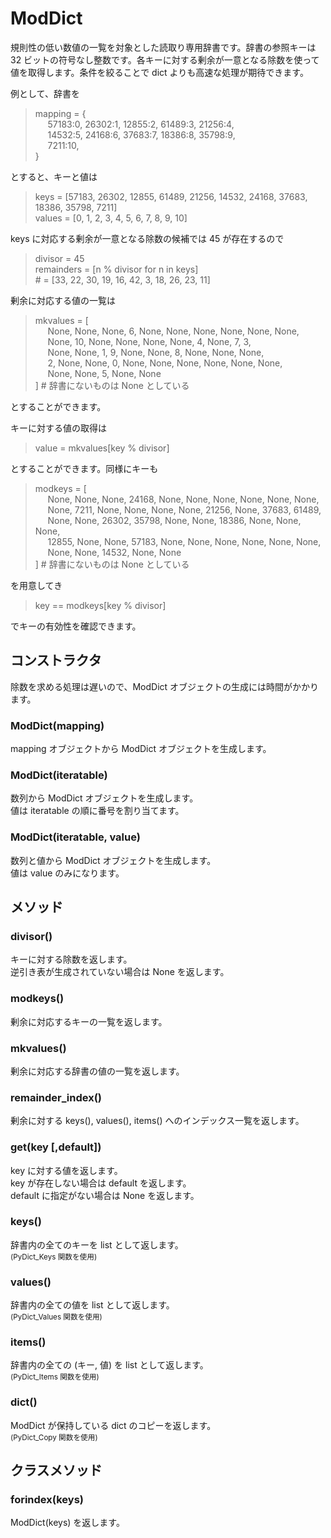 # ModDict

規則性の低い数値の一覧を対象とした読取り専用辞書です。辞書の参照キーは 32 ビットの符号なし整数です。各キーに対する剰余が一意となる除数を使って値を取得します。条件を絞ることで dict よりも高速な処理が期待できます。

例として、辞書を

> mapping = {<br>
> &nbsp;&nbsp;&nbsp;&nbsp; 57183:0, 26302:1, 12855:2, 61489:3, 21256:4,<br/>
> &nbsp;&nbsp;&nbsp;&nbsp; 14532:5, 24168:6, 37683:7, 18386:8, 35798:9,<br/>
> &nbsp;&nbsp;&nbsp;&nbsp; 7211:10,<br/>
> }

とすると、キーと値は

> keys = [57183, 26302, 12855, 61489, 21256, 14532, 24168, 37683, 18386, 35798, 7211]<br/>
> values = [0, 1, 2, 3, 4, 5, 6, 7, 8, 9, 10]

keys に対応する剰余が一意となる除数の候補では 45 が存在するので

> divisor = 45<br/>
> remainders = [n % divisor for n in keys]<br/>
> \# = [33, 22, 30, 19, 16, 42, 3, 18, 26, 23, 11]<br/>

剰余に対応する値の一覧は

> mkvalues = [<br/>
> &nbsp;&nbsp;&nbsp;&nbsp; None, None, None, 6, None, None, None, None, None, None,<br/>
> &nbsp;&nbsp;&nbsp;&nbsp; None, 10, None, None, None, None, 4, None, 7, 3,<br/>
> &nbsp;&nbsp;&nbsp;&nbsp; None, None, 1, 9, None, None, 8, None, None, None,<br/>
> &nbsp;&nbsp;&nbsp;&nbsp; 2, None, None, 0, None, None, None, None, None, None,<br/>
> &nbsp;&nbsp;&nbsp;&nbsp; None, None,  5, None, None<br/>
> ] # 辞書にないものは None としている

とすることができます。

キーに対する値の取得は

> value = mkvalues[key % divisor]

とすることができます。同様にキーも

> modkeys = [<br/>
> &nbsp;&nbsp;&nbsp;&nbsp; None, None, None, 24168, None, None, None, None, None, None,<br/>
> &nbsp;&nbsp;&nbsp;&nbsp; None, 7211, None, None, None, None, 21256, None, 37683, 61489,<br/>
> &nbsp;&nbsp;&nbsp;&nbsp; None, None, 26302, 35798, None, None, 18386, None, None, None,<br/>
> &nbsp;&nbsp;&nbsp;&nbsp; 12855, None, None, 57183, None, None, None, None, None, None,<br/>
> &nbsp;&nbsp;&nbsp;&nbsp; None, None,  14532, None, None<br/>
> ] # 辞書にないものは None としている

を用意してき

> key == modkeys[key % divisor]

でキーの有効性を確認できます。

## コンストラクタ

除数を求める処理は遅いので、ModDict オブジェクトの生成には時間がかかります。

### ModDict(mapping)

mapping オブジェクトから ModDict オブジェクトを生成します。

### ModDict(iteratable)

数列から ModDict オブジェクトを生成します。<br/>値は iteratable の順に番号を割り当てます。

### ModDict(iteratable, value)

数列と値から ModDict オブジェクトを生成します。<br/>値は value のみになります。

## メソッド

### divisor()

キーに対する除数を返します。<br/>逆引き表が生成されていない場合は None を返します。

### modkeys()

剰余に対応するキーの一覧を返します。

### mkvalues()

剰余に対応する辞書の値の一覧を返します。

### remainder_index()

剰余に対する keys(), values(), items() へのインデックス一覧を返します。

### get(key [,default])

key に対する値を返します。<br/>key が存在しない場合は default を返します。<br/>default に指定がない場合は None を返します。

### keys()

辞書内の全てのキーを list として返します。<br/><small>(PyDict_Keys 関数を使用)</small>

### values()

辞書内の全ての値を list として返します。<br/><small>(PyDict_Values 関数を使用)</small>

### items()

辞書内の全ての (キー, 値) を list として返します。<br/><small>(PyDict_Items 関数を使用)</small>

### dict()

ModDict が保持している dict のコピーを返します。<br/><small>(PyDict_Copy 関数を使用)</small>

## クラスメソッド

### forindex(keys)

ModDict(keys) を返します。
